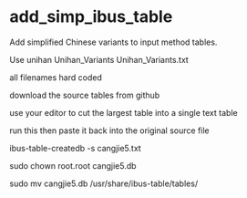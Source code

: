 # add_simp_ibus_table

Add simplified Chinese variants to input method tables.

Use unihan Unihan_Variants Unihan_Variants.txt

all filenames hard coded 

download the source tables from github 

use your editor to cut the largest table into a single text table

run this then paste it back into the original source file

   ibus-table-createdb -s cangjie5.txt
   
   sudo chown root.root cangjie5.db
   
   sudo mv cangjie5.db /usr/share/ibus-table/tables/
